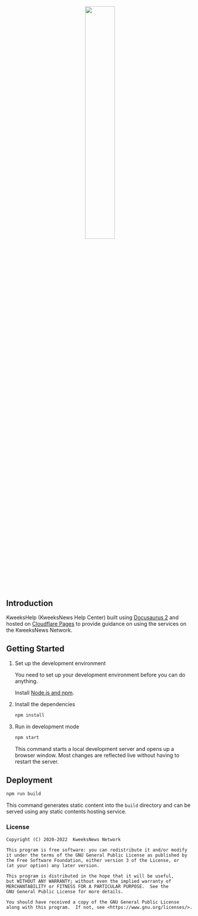 # <p align="center"><img width="40%" src="https://network.kweeksnews.com/assets/img/kweekshelp.svg"></p>

## Introduction

KweeksHelp (KweeksNews Help Center) built using [Docusaurus 2](https://docusaurus.io/) and hosted on [Cloudflare Pages](https://pages.cloudflare.com/) to provide guidance on using the services on the KweeksNews Network.

## Getting Started

1. Set up the development environment

   You need to set up your development environment before you can do anything.

   Install [Node.js and npm](https://nodejs.org/en/download/).

2. Install the dependencies

   ```bash
   npm install
   ```

3. Run in development mode

   ```bash
   npm start
   ```
   
   This command starts a local development server and opens up a browser window. Most changes are reflected live without having to restart the server.

## Deployment

```bash
npm run build
```

This command generates static content into the `build` directory and can be served using any static contents hosting service.

### License

```
Copyright (C) 2020-2022  KweeksNews Network

This program is free software: you can redistribute it and/or modify
it under the terms of the GNU General Public License as published by
the Free Software Foundation, either version 3 of the License, or
(at your option) any later version.

This program is distributed in the hope that it will be useful,
but WITHOUT ANY WARRANTY; without even the implied warranty of
MERCHANTABILITY or FITNESS FOR A PARTICULAR PURPOSE.  See the
GNU General Public License for more details.

You should have received a copy of the GNU General Public License
along with this program.  If not, see <https://www.gnu.org/licenses/>.
```
